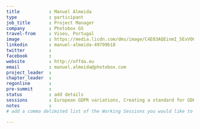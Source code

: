 ```yaml
---
title           : Manuel Almeida
type            : participant
job_title       : Project Manager
company         : Photobox GS
travel-from     : Viseu, Portugal
image           : https://media.licdn.com/dms/image/C4E03AQEinmI_5ExVOQ/profile-displayphoto-shrink_800_800/0?e=1528664400&v=beta&t=nIGoQtOdgbwL_XbB-r8lV3NT_yGu33VbHSN8ktW-8n4
linkedin        : manuel-almeida-49799b18
twitter         :
facebook        :
website         : http://offda.eu
email           : manuel.almeida@photobox.com
project_leader  :
chapter_leader  :
regonline       :
pre-summit      :
status          : add details
sessions        : European GDPR variations, Creating a standard for GDPR patterns, GDPR Compliance what does it mean?, GDPR Appropriate Security Controls
notes           :
# add a comma delimited list of the Working Sessions you would like to attend in the meta above (use the session's title) e.g. sessions: Security Playbooks Diagrams, Hackathon Daily Sessions

---
```

